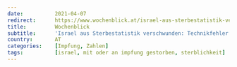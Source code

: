```yaml
---
date:          2021-04-07
redirect:      https://www.wochenblick.at/israel-aus-sterbestatistik-verschwunden-technikfehler-oder-vertuschung/
title:         Wochenblick
subtitle:      'Israel aus Sterbestatistik verschwunden: Technikfehler oder Vertuschung?'
country:       AT
categories:    [Impfung, Zahlen]
tags:          [israel, mit oder an impfung gestorben, sterblichkeit]
---
```

